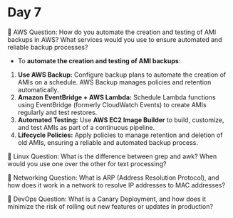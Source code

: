 # Day 7

🔸 AWS Question:
How do you automate the creation and testing of AMI backups in AWS? What services would you use to ensure automated and reliable backup processes?
- To **automate the creation and testing of AMI backups**:
1. **Use AWS Backup:** Configure backup plans to automate the creation of AMIs on a schedule. AWS Backup manages policies and retention automatically.
2. **Amazon EventBridge + AWS Lambda:** Schedule Lambda functions using EventBridge (formerly CloudWatch Events) to create AMIs regularly and test restores.
3. **Automated Testing:** Use **AWS EC2 Image Builder** to build, customize, and test AMIs as part of a continuous pipeline.
4. **Lifecycle Policies:** Apply policies to manage retention and deletion of old AMIs, ensuring a reliable and automated backup process.


🔸 Linux Question:
What is the difference between grep and awk? When would you use one over the other for text processing?

🔸 Networking Question:
What is ARP (Address Resolution Protocol), and how does it work in a network to resolve IP addresses to MAC addresses?

🔸 DevOps Question:
What is a Canary Deployment, and how does it minimize the risk of rolling out new features or updates in production?


